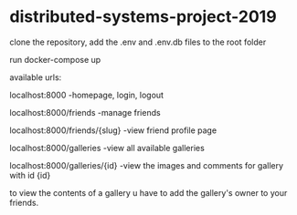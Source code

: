 # distributed-systems-project-2019

clone the repository,
add the .env and .env.db files to the root folder

run docker-compose up

available urls:

localhost:8000  -homepage, login, logout

localhost:8000/friends  -manage friends

localhost:8000/friends/{slug} -view friend profile page
  
localhost:8000/galleries -view all available galleries

localhost:8000/galleries/{id} -view the images and comments for gallery with id {id}

to view the contents of a gallery u have to add the gallery's owner to your friends.
